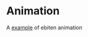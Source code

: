 # Animation

A [example](https://github.com/hajimehoshi/ebiten/blob/main/examples/animation/main.go) of ebiten animation